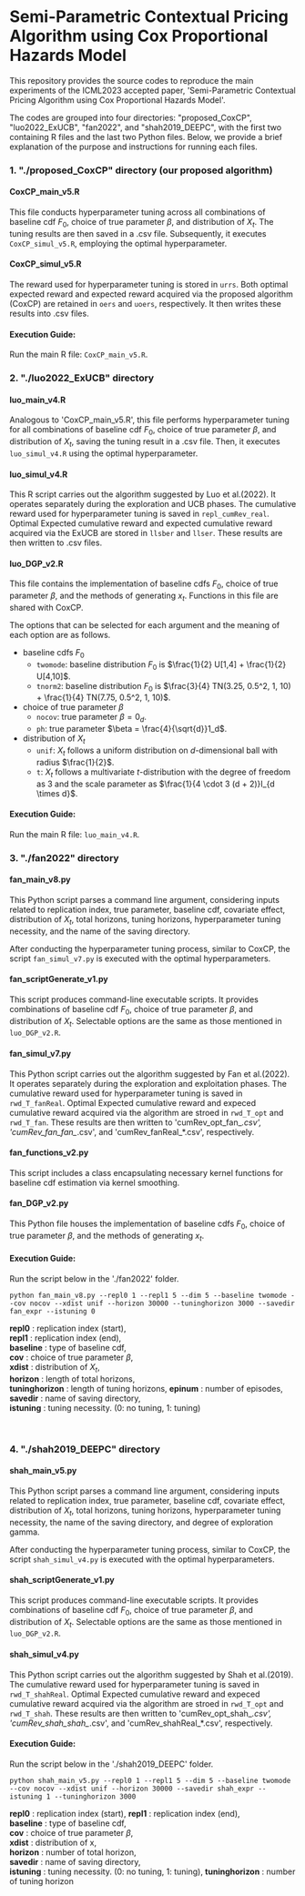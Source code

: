 # Semi-Parametric Contextual Pricing Algorithm using Cox Proportional Hazards Model

This repository provides the source codes to reproduce the main experiments of the ICML2023 accepted paper, 'Semi-Parametric Contextual Pricing Algorithm using Cox Proportional Hazards Model'. 

The codes are grouped into four directories: "proposed_CoxCP", "luo2022_ExUCB", "fan2022", and "shah2019_DEEPC", with the first two containing R files and the last two Python files. 
Below, we provide a brief explanation of the purpose and instructions for running each files.

###  1. "./proposed_CoxCP" directory (our proposed algorithm)

#### CoxCP_main_v5.R

This file conducts hyperparameter tuning across all combinations of baseline cdf $F_0$, choice of true parameter $\beta$, and distribution of $X_t$. The tuning results are then saved in a .csv file. Subsequently, it executes `CoxCP_simul_v5.R`, employing the optimal hyperparameter.

#### CoxCP_simul_v5.R

The reward used for hyperparameter tuning is stored in `urrs`. Both optimal expected reward and expected reward acquired via the proposed algorithm (CoxCP) are retained in `oers` and `uoers`, respectively. It then writes these results into .csv files.

#### Execution Guide:
 
Run the main R file: `CoxCP_main_v5.R`.


### 2. "./luo2022_ExUCB" directory

#### luo_main_v4.R

Analogous to 'CoxCP_main_v5.R', this file performs hyperparameter tuning for all combinations of baseline cdf $F_0$, choice of true parameter $\beta$, and distribution of $X_t$, saving the tuning result in a .csv file. Then, it executes `luo_simul_v4.R` using the optimal hyperparameter.

#### luo_simul_v4.R

This R script carries out the algorithm suggested by Luo et al.(2022).
It operates separately during the exploration and UCB phases. The cumulative reward used for hyperparameter tuning is saved in `repl_cumRev_real`. Optimal Expected cumulative reward and expected cumulative reward acquired via the ExUCB are stored in `llsber` and `llser`. These results are then written to .csv files.

#### luo_DGP_v2.R

This file contains the implementation of baseline cdfs $F_0$, choice of true parameter $\beta$, and the methods of generating $x_t$. Functions in this file are shared with CoxCP.


The options that can be selected for each argument and the meaning of each option are as follows.

- baseline cdfs $F_0$
  - `twomode`: baseline distribution $F_0$ is $\frac{1}{2} U[1,4] + \frac{1}{2} U[4,10]$. 
  - `tnorm2`: baseline distribution $F_0$ is $\frac{3}{4} TN(3.25, 0.5^2, 1, 10) + \frac{1}{4} TN(7.75, 0.5^2, 1, 10)$.
- choice of true parameter $\beta$
  - `nocov`: true parameter $\beta = 0_d$.
  - `ph`: true parameter $\beta = \frac{4}{\sqrt{d}}1_d$.
- distribution of $X_t$
  - `unif`: $X_t$ follows a uniform distribution on $d$-dimensional ball with radius $\frac{1}{2}$.
  - `t`: $X_t$ follows a multivariate $t$-distribution with the degree of freedom as 3 and the scale parameter as $\frac{1}{4 \cdot 3 (d + 2)}I_{d \times d}$.

#### Execution Guide:

Run the main R file: `luo_main_v4.R`.


### 3. "./fan2022" directory
   
#### fan_main_v8.py

This Python script parses a command line argument, considering inputs related to replication index, true parameter, baseline cdf, covariate effect, distribution of $X_t$, total horizons, tuning horizons, hyperparameter tuning necessity, and the name of the saving directory. 

After conducting the hyperparameter tuning process, similar to CoxCP, the script `fan_simul_v7.py` is executed with the optimal hyperparameters.


#### fan_scriptGenerate_v1.py

This script produces command-line executable scripts. It provides combinations of baseline cdf $F_0$, choice of true parameter $\beta$, and distribution of $X_t$. Selectable options are the same as those mentioned in `luo_DGP_v2.R`.

#### fan_simul_v7.py

This Python script carries out the algorithm suggested by Fan et al.(2022). It operates separately during the exploration and exploitation phases. The cumulative reward used for hyperparameter tuning is saved in `rwd_T_fanReal`. Optimal Expected cumulative reward and expeced cumulative reward acquired via the algorithm are stroed in `rwd_T_opt` and `rwd_T_fan`. These results are then written to 'cumRev_opt_fan_*.csv', 'cumRev_fan_fan_*.csv', and 'cumRev_fanReal_*.csv', respectively.


#### fan_functions_v2.py

This script includes a class encapsulating necessary kernel functions for baseline cdf estimation via kernel smoothing.

#### fan_DGP_v2.py

This Python file houses the implementation of baseline cdfs $F_0$, choice of true parameter $\beta$, and the methods of generating $x_t$.


#### Execution Guide:

Run the script below in the './fan2022' folder.

```
python fan_main_v8.py --repl0 1 --repl1 5 --dim 5 --baseline twomode --cov nocov --xdist unif --horizon 30000 --tuninghorizon 3000 --savedir fan_expr --istuning 0
```

**repl0** : replication index (start),  
**repl1** : replication index (end),   
**baseline** : type of baseline cdf,   
**cov** : choice of true parameter $\beta$,  
**xdist** : distribution of $X_t$,     
**horizon** : length of total horizons,   
**tuninghorizon** : length of tuning horizons,
**epinum** : number of episodes,
**savedir** : name of saving directory,   
**istuning** : tuning necessity. (0: no tuning, 1: tuning)

<br/>

### 4. "./shah2019_DEEPC" directory

#### shah_main_v5.py

This Python script parses a command line argument, considering inputs related to replication index, true parameter, baseline cdf, covariate effect, distribution of $X_t$, total horizons, tuning horizons, hyperparameter tuning necessity, the name of the saving directory, and degree of exploration gamma. 

After conducting the hyperparameter tuning process, similar to CoxCP, the script `shah_simul_v4.py` is executed with the optimal hyperparameters.


#### shah_scriptGenerate_v1.py

This script produces command-line executable scripts. It provides combinations of baseline cdf $F_0$, choice of true parameter $\beta$, and distribution of $X_t$. Selectable options are the same as those mentioned in `luo_DGP_v2.R`.

#### shah_simul_v4.py

This Python script carries out the algorithm suggested by Shah et al.(2019).
The cumulative reward used for hyperparameter tuning is saved in `rwd_T_shahReal`. Optimal Expected cumulative reward and expeced cumulative reward acquired via the algorithm are stroed in `rwd_T_opt` and `rwd_T_shah`. These results are then written to 'cumRev_opt_shah_*.csv', 'cumRev_shah_shah_*.csv', and 'cumRev_shahReal_*.csv', respectively.


#### Execution Guide:

Run the script below in the './shah2019_DEEPC' folder.

```
python shah_main_v5.py --repl0 1 --repl1 5 --dim 5 --baseline twomode --cov nocov --xdist unif --horizon 30000 --savedir shah_expr --istuning 1 --tuninghorizon 3000
```

**repl0** : replication index (start),
**repl1** : replication index (end),   
**baseline** : type of baseline cdf,  
**cov** : choice of true parameter $\beta$,  
**xdist** : distribution of x,    
**horizon** : number of total horizon,   
**savedir** : name of saving directory,   
**istuning** : tuning necessity. (0: no tuning, 1: tuning),
**tuninghorizon** : number of tuning horizon    




